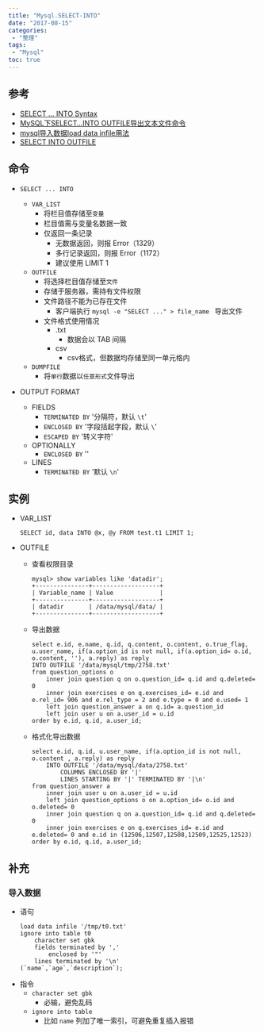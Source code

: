 ```yaml
---
title: "Mysql.SELECT-INTO"
date: "2017-08-15"
categories:
 - "整理"
tags:
 - "Mysql"
toc: true
---
```



## 参考
- [SELECT ... INTO Syntax](https://dev.mysql.com/doc/refman/5.7/en/select-into.html)
- [MySQL下SELECT…INTO OUTFILE导出文本文件命令](http://www.wzxue.com/mysql%E4%B8%8Bselect-into-outfile%E5%AF%BC%E5%87%BA%E6%96%87%E6%9C%AC%E6%96%87%E4%BB%B6%E5%91%BD%E4%BB%A4/)
- [mysql导入数据load data infile用法](http://hunan.iteye.com/blog/752606)
- [SELECT INTO OUTFILE](https://mariadb.com/kb/en/the-mariadb-library/select-into-outfile/)

## 命令
- `SELECT ... INTO `
    - `VAR_LIST`
        - 将栏目值存储至`变量`
        - 栏目值需与变量名数据一致
        - 仅返回一条记录
            - 无数据返回，则报 Error（1329）
            - 多行记录返回，则报 Error（1172）
            - 建议使用 LIMIT 1
    - `OUTFILE`
        - 将选择栏目值存储至`文件`
        - 存储于服务器，需持有文件权限
        - 文件路径不能为已存在文件
            - 客户端执行 `mysql -e "SELECT ..." > file_name ` 导出文件
        - 文件格式使用情况
            - .txt
                - 数据会以 TAB 间隔
            - csv
                - csv格式，但数据均存储至同一单元格内
    - `DUMPFILE`
        - 将`单行`数据以`任意形式`文件导出

- OUTPUT FORMAT
    - FIELDS
        - `TERMINATED BY` '分隔符，默认 `\t`'
        - `ENCLOSED BY` '字段括起字段，默认 `\`'
        - `ESCAPED BY` '转义字符'
    - OPTIONALLY
        - `ENCLOSED BY` ''
    - LINES
        - `TERMINATED BY` '默认 `\n`'


## 实例
- VAR_LIST
    ```
    SELECT id, data INTO @x, @y FROM test.t1 LIMIT 1;
    ```

- OUTFILE
    - 查看权限目录
        ```
        mysql> show variables like 'datadir';
        +---------------+-------------------+
        | Variable_name | Value             |
        +---------------+-------------------+
        | datadir       | /data/mysql/data/ |
        +---------------+-------------------+
        ```
    - 导出数据
        ```
        select e.id, e.name, q.id, q.content, o.content, o.true_flag, u.user_name, if(a.option_id is not null, if(a.option_id= o.id, o.content, ''), a.reply) as reply
        INTO OUTFILE '/data/mysql/tmp/2758.txt'
        from question_options o
            inner join question q on o.question_id= q.id and q.deleted= 0
            inner join exercises e on q.exercises_id= e.id and e.rel_id= 906 and e.rel_type = 2 and e.type = 0 and e.used= 1
            left join question_answer a on q.id= a.question_id
            left join user u on a.user_id = u.id
        order by e.id, q.id, a.user_id;
        ```
    - 格式化导出数据
        ```
        select e.id, q.id, u.user_name, if(a.option_id is not null, o.content , a.reply) as reply
            INTO OUTFILE '/data/mysql/data/2758.txt'
                COLUMNS ENCLOSED BY '|'
                LINES STARTING BY '|' TERMINATED BY '|\n'
        from question_answer a
            inner join user u on a.user_id = u.id
            left join question_options o on a.option_id= o.id and o.deleted= 0
            inner join question q on a.question_id= q.id and q.deleted= 0
            inner join exercises e on q.exercises_id= e.id and e.deleted= 0 and e.id in (12506,12507,12508,12509,12525,12523)
        order by e.id, q.id, a.user_id;
        ```


## 补充
### 导入数据
- 语句
    ```
    load data infile '/tmp/t0.txt'
    ignore into table t0
        character set gbk
        fields terminated by ','
            enclosed by '"'
        lines terminated by '\n'
    (`name`,`age`,`description`);
    ```
- 指令
    - `character set gbk `
        - 必输，避免乱码
    - `ignore into table`
        - 比如 `name` 列加了唯一索引，可避免重复插入报错
